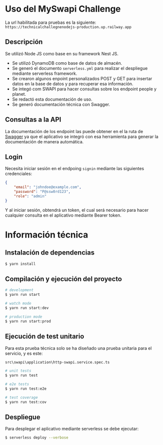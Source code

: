 
# Uso del MySwapi Challenge

La url habilitada para pruebas es la siguiente: `https://technicalchallegnenodejs-production.up.railway.app`

## Descripción

Se utilizó Node JS como base en su framework Nest JS.
 - Se utilizó DynamoDB como base de datos de almacén.
 - Se generó el documento `serverless.yml` para realizar el despliegue mediante serverless framework.
 - Se crearon algunos enpoint personalizados POST y GET para insertar datos en la base de datos y para recuperar esa información.
 - Se integó com SWAPI para hacer consultas sobre los endpoint people y planet.
 - Se redactó esta documentación de uso.
 - Se generó documentación técnica con Swagger.


## Consultas a la API

La documentación de los endpoint las puede obtener en el la ruta de [Swagger](https://technicalchallegnenodejs-production.up.railway.app/api/docs) ya que el aplicativo se integró con esa herramienta para generar la documentación de manera automática.

## Login
Necesita iniciar sesión en el endpoing `signin` mediante las siguientes credenciales:

```json
{
    "email": "johndoe@example.com",
    "password": "P@ssw0rd123",
    "role": "admin"
}

```

Y al iniciar sesión, obtendrá un token, el cual será necesario para hacer cualquier consulta en el aplicativo mediante Bearer token.



# Información técnica


## Instalación de dependencias

```bash
$ yarn install
```

## Compilación y ejecución del proyecto

```bash
# development
$ yarn run start

# watch mode
$ yarn run start:dev

# production mode
$ yarn run start:prod
```

## Ejecución de test unitario

Para esta prueba técnica solo se ha diseñado una prueba unitaria para el servicio, y es este: 
```bash
src\swapi\application\http-swapi.service.spec.ts
```

```bash
# unit tests
$ yarn run test

# e2e tests
$ yarn run test:e2e

# test coverage
$ yarn run test:cov
```

## Despliegue
Para desplegar el aplicativo mediante serverless se debe ejecutar:
```bash
$ serverless deploy --verbose
```


